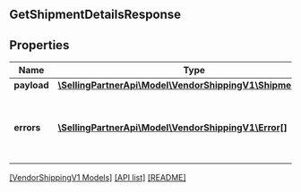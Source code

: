 ## GetShipmentDetailsResponse

## Properties

Name | Type | Description | Notes
------------ | ------------- | ------------- | -------------
**payload** | [**\SellingPartnerApi\Model\VendorShippingV1\ShipmentDetails**](ShipmentDetails.md) |  | [optional]
**errors** | [**\SellingPartnerApi\Model\VendorShippingV1\Error[]**](Error.md) | A list of error responses returned when a request is unsuccessful. | [optional]

[[VendorShippingV1 Models]](../) [[API list]](../../Api) [[README]](../../../README.md)

